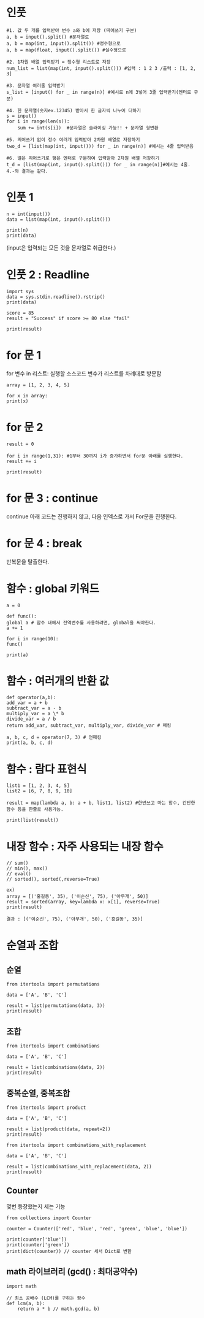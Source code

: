 # 인풋

```
#1. 값 두 개를 입력받아 변수 a와 b에 저장 (띄어쓰기 구분)
a, b = input().split() #문자열로
a, b = map(int, input().split()) #정수형으로
a, b = map(float, input().split()) #실수형으로

#2. 1차원 배열 입력받기 = 정수형 리스트로 저장
num_list = list(map(int, input().split())) #입력 : 1 2 3 /출력 : [1, 2, 3]

#3. 문자열 여러줄 입력받기
s_list = [input() for _ in range(n)] #예시로 n에 3넣어 3줄 입력받기(엔터로 구분)

#4. 한 문자열(숫자ex.12345) 받아서 한 글자씩 나누어 더하기
s = input()
for i in range(len(s)):
	sum += int(s[i])  #문자열은 슬라이싱 가능!! + 문자열 형변환

#5. 띄어쓰기 없이 정수 여러개 입력받아 2차원 배열로 저장하기
two_d = [list(map(int, input())) for _ in range(n)] #예시는 4줄 입력받음

#6. 열은 띄어쓰기로 행은 엔터로 구분하여 입력받아 2차원 배열 저장하기
t_d = [list(map(int, input().split())) for _ in range(n)]#예시는 4줄. 4.-와 결과는 같다.
```

# 인풋 1

```
n = int(input())
data = list(map(int, input().split()))

print(n)
print(data)
```

(input은 입력되는 모든 것을 문자열로 취급한다.)

# 인풋 2 : Readline

```
import sys
data = sys.stdin.readline().rstrip()
print(data)

score = 85
result = "Success" if score >= 80 else "fail"

print(result)
```

# for 문 1

for 변수 in 리스트:
실행할 소스코드
변수가 리스트를 차례대로 방문함

```
array = [1, 2, 3, 4, 5]

for x in array:
print(x)
```

# for 문 2

```
result = 0

for i in range(1,31): #1부터 30까지 i가 증가하면서 for문 아래를 실행한다.
result += i

print(result)
```

# for 문 3 : continue

continue 아래 코드는 진행하지 않고,
다음 인덱스로 가서 For문을 진행한다.

# for 문 4 : break

반복문을 탈출한다.

# 함수 : global 키워드

```
a = 0

def func():
global a # 함수 내에서 전역변수를 사용하려면, global을 써야한다.
a += 1

for i in range(10):
func()

print(a)
```

# 함수 : 여러개의 반환 값

```
def operator(a,b):
add_var = a + b
subtract_var = a - b
multiply_var = a \* b
divide_var = a / b
return add_var, subtract_var, multiply_var, divide_var # 패킹

a, b, c, d = operator(7, 3) # 언패킹
print(a, b, c, d)
```

# 함수 : 람다 표현식

```
list1 = [1, 2, 3, 4, 5]
list2 = [6, 7, 8, 9, 10]

result = map(lambda a, b: a + b, list1, list2) #한번쓰고 마는 함수, 간단한 함수 등을 한줄로 사용가능.

print(list(result))
```

# 내장 함수 : 자주 사용되는 내장 함수

```
// sum()
// min(), max()
// eval()
// sorted(), sorted(,reverse=True)

ex)
array = [('홍길동', 35), ('이순신', 75), ('아무개', 50)]
result = sorted(array, key=lambda x: x[1], reverse=True)
print(result)

결과 : [('이순신', 75), ('아무개', 50), ('홍길동', 35)]

```

# 순열과 조합

## 순열

```
from itertools import permutations

data = ['A', 'B', 'C']

result = list(permutations(data, 3))
print(result)
```

## 조합

```
from itertools import combinations

data = ['A', 'B', 'C']

result = list(combinations(data, 2))
print(result)
```

## 중복순열, 중복조합

```
from itertools import product

data = ['A', 'B', 'C']

result = list(product(data, repeat=2))
print(result)
```

```
from itertools import combinations_with_replacement

data = ['A', 'B', 'C']

result = list(combinations_with_replacement(data, 2))
print(result)
```

## Counter

몇번 등장했는지 세는 기능

```
from collections import Counter

counter = Counter(['red', 'blue', 'red', 'green', 'blue', 'blue'])

print(counter['blue'])
print(counter['green'])
print(dict(counter)) // counter 세서 Dict로 변환
```

## math 라이브러리 (gcd() : 최대공약수)

```
import math

// 최소 공배수 (LCM)를 구하는 함수
def lcm(a, b):
    return a * b // math.gcd(a, b)
```

